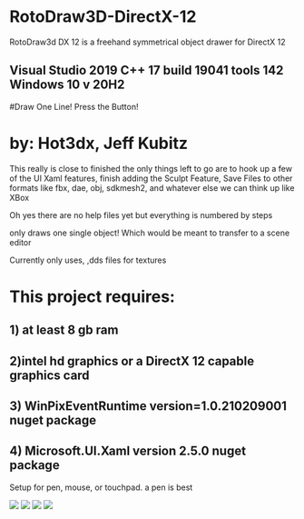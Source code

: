 # RotoDraw3D-DirectX-12 #
RotoDraw3d DX 12 is a freehand symmetrical object drawer for DirectX 12

## Visual Studio 2019 C++ 17 build 19041 tools 142 Windows 10 v 20H2 ##

#Draw One Line! Press the Button!

# by: Hot3dx, Jeff Kubitz #

This really is close to finished the only things left to go are to hook up a few 
of the UI Xaml features, finish adding the Sculpt Feature, Save Files to other formats like fbx, dae, obj, sdkmesh2,
and whatever else we can think up like XBox

Oh yes there are no help files yet but everything is numbered by steps

only draws one single object! Which would be meant to transfer to a scene editor

Currently only uses, ,dds files for textures

# This project requires: #
## 1) at least 8 gb ram ##
## 2)intel hd graphics or a DirectX 12 capable graphics card ##
## 3) WinPixEventRuntime version=1.0.210209001 nuget package ##
## 4) Microsoft.UI.Xaml version 2.5.0 nuget package

Setup for pen, mouse, or touchpad. a pen is best


![](https://github.com/hot3dx/RotoDraw3D-DirectX-12/Screenshot/Screenshot49.png)
![](https://github.com/hot3dx/RotoDraw3D-DirectX-12/Screenshot/Screenshot50.png)
![](https://github.com/hot3dx/RotoDraw3D-DirectX-12/Screenshot/Screenshot51.png)
![](https://github.com/hot3dx/RotoDraw3D-DirectX-12/Screenshot/Screenshot52.png)
